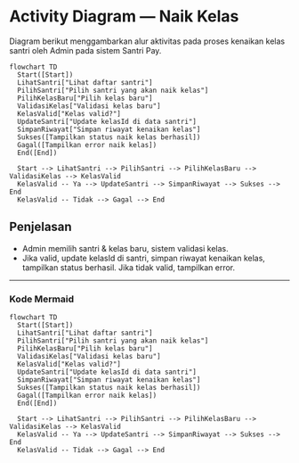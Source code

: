 # Activity Diagram — Naik Kelas

Diagram berikut menggambarkan alur aktivitas pada proses kenaikan kelas santri oleh Admin pada sistem Santri Pay.

```mermaid
flowchart TD
  Start([Start])
  LihatSantri["Lihat daftar santri"]
  PilihSantri["Pilih santri yang akan naik kelas"]
  PilihKelasBaru["Pilih kelas baru"]
  ValidasiKelas["Validasi kelas baru"]
  KelasValid["Kelas valid?"]
  UpdateSantri["Update kelasId di data santri"]
  SimpanRiwayat["Simpan riwayat kenaikan kelas"]
  Sukses([Tampilkan status naik kelas berhasil])
  Gagal([Tampilkan error naik kelas])
  End([End])

  Start --> LihatSantri --> PilihSantri --> PilihKelasBaru --> ValidasiKelas --> KelasValid
  KelasValid -- Ya --> UpdateSantri --> SimpanRiwayat --> Sukses --> End
  KelasValid -- Tidak --> Gagal --> End
```

## Penjelasan
- Admin memilih santri & kelas baru, sistem validasi kelas.
- Jika valid, update kelasId di santri, simpan riwayat kenaikan kelas, tampilkan status berhasil. Jika tidak valid, tampilkan error.

---

### Kode Mermaid
```mermaid
flowchart TD
  Start([Start])
  LihatSantri["Lihat daftar santri"]
  PilihSantri["Pilih santri yang akan naik kelas"]
  PilihKelasBaru["Pilih kelas baru"]
  ValidasiKelas["Validasi kelas baru"]
  KelasValid["Kelas valid?"]
  UpdateSantri["Update kelasId di data santri"]
  SimpanRiwayat["Simpan riwayat kenaikan kelas"]
  Sukses([Tampilkan status naik kelas berhasil])
  Gagal([Tampilkan error naik kelas])
  End([End])

  Start --> LihatSantri --> PilihSantri --> PilihKelasBaru --> ValidasiKelas --> KelasValid
  KelasValid -- Ya --> UpdateSantri --> SimpanRiwayat --> Sukses --> End
  KelasValid -- Tidak --> Gagal --> End
``` 